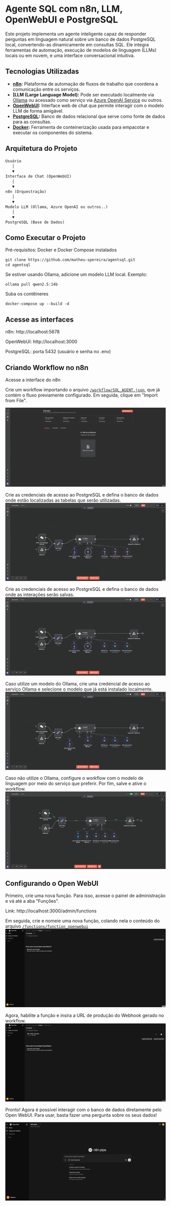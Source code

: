# Agente SQL com n8n, LLM, OpenWebUI e PostgreSQL

Este projeto implementa um agente inteligente capaz de responder perguntas em linguagem natural sobre um banco de dados PostgreSQL local, convertendo-as dinamicamente em consultas SQL. Ele integra ferramentas de automação, execução de modelos de linguagem (LLMs) locais ou em nuvem, e uma interface conversacional intuitiva.

## Tecnologias Utilizadas

- **[n8n](https://n8n.io/):** Plataforma de automação de fluxos de trabalho que coordena a comunicação entre os serviços.
- **[LLM (Large Language Model):** Pode ser executado localmente via [Ollama](https://ollama.com/) ou acessado como serviço via [Azure OpenAI Service](https://learn.microsoft.com/en-us/azure/cognitive-services/openai/overview) ou outros.
- **[OpenWebUI](https://github.com/open-webui/open-webui):** Interface web de chat que permite interagir com o modelo LLM de forma amigável.
- **[PostgreSQL](https://www.postgresql.org/):** Banco de dados relacional que serve como fonte de dados para as consultas.
- **[Docker](https://www.docker.com/):** Ferramenta de conteinerização usada para empacotar e executar os componentes do sistema.

## Arquitetura do Projeto

```text
Usuário
   │
   ▼
Interface de Chat (OpenWebUI)
   │
   ▼
n8n (Orquestração)
   │
   ▼
Modelo LLM (Ollama, Azure OpenAI ou outros..)
   │
   ▼
PostgreSQL (Base de Dados)
```



## Como Executar o Projeto
Pré-requisitos: Docker e Docker Compose instalados

```
git clone https://github.com/matheu-spereira/agentsql.git
cd agentsql
```

Se estiver usando Ollama, adicione um modelo LLM local. Exemplo:
```
ollama pull qwen2.5:14b
```
Suba os contêineres
```
docker-compose up --build -d
```

## Acesse as interfaces

n8n: http://localhost:5678

OpenWebUI: http://localhost:3000

PostgreSQL: porta 5432 (usuário e senha no .env)


## Criando Workflow no n8n
Acesse a interface do n8n

Crie um workflow importando o arquivo [`/workflow/SQL_AGENT.json`](./workflow/SQL_AGENT.json), que já contém o fluxo previamente configurado. Em seguida, clique em "Import from File".

![alt text](/assets/n8n.gif)

Crie as credenciais de acesso ao PostgreSQL e defina o banco de dados onde estão localizadas as tabelas que serão utilizadas.
![alt text](/assets/n8n_postgres1.gif)

Crie as credenciais de acesso ao PostgreSQL e defina o banco de dados onde as interações serão salvas.
![alt text](/assets/n8n_postgresn8n.gif)

Caso utilize um modelo do Ollama, crie uma credencial de acesso ao serviço Ollama e selecione o modelo que já está instalado localmente.
![alt text](/assets/ollama.gif)

Caso não utilize o Ollama, configure o workflow com o modelo de linguagem por meio do serviço que preferir.
Por fim, salve e ative o workflow.
![alt text](/assets/image-1.png)


## Configurando o Open WebUI
Primeiro, crie uma nova função. Para isso, acesse o painel de administração e vá até a aba "Funções".

Link: http://localhost:3000/admin/functions

Em seguida, crie e nomeie uma nova função, colando nela o conteúdo do arquivo [`/functions/function_openwebui`](./functions/function_openwebui)
![alt text](/assets/n8n_pipe.gif)

Agora, habilite a função e insira a URL de produção do Webhook gerado no workflow.
![alt text](/assets/configure_n8npipe.gif)



Pronto! Agora é possível interagir com o banco de dados diretamente pelo Open WebUI.
Para usar, basta fazer uma pergunta sobre os seus dados!

![alt text](/assets/agentsql.gif)
